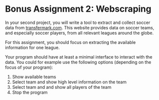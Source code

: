 # Bonus Assignment 2: Webscraping

In your second project, you will write a tool to extract and collect soccer data from [transfermark.com](https://www.transfermarkt.com/). This website provides data on soccer teams, and especially soccer players, from all relevant leagues around the globe.

For this assignment, you should focus on extracting the available information for one league.

Your program should have at least a minimal interface to interact with the data. You could for example use the following options (depending on the focus of your program):
  1. Show available teams
  2. Select team and show high level information on the team
  3. Select team and and show all players of the team
  4. Stop the program